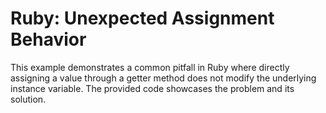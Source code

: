 # Ruby: Unexpected Assignment Behavior

This example demonstrates a common pitfall in Ruby where directly assigning a value through a getter method does not modify the underlying instance variable.  The provided code showcases the problem and its solution.